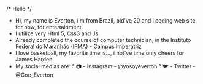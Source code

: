 /* Hello */
- Hi, my name is Everton, i'm from Brazil, old've 20 and i coding web site, for now, for entertainment.
- I utilize very Html 5, Css3 and Js
- Already completed the course of computer technician, in the Instituto Federal do Maranhão (IFMA) - Campus Imperatriz
- I love basketball, my favorite time is..., i not've time only cheers for James Harden
- My social medias are:
° 📷 - Instagram - @yosoyeverton
° 🐦 - Twitter - @Coe_Everton

<!---
CadeOLink/CadeOLink is a ✨ special ✨ repository because its `README.md` (this file) appears on your GitHub profile.
You can click the Preview link to take a look at your changes.
--->
